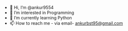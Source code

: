 - 👋 Hi, I’m @ankur9554
- 👀 I’m interested in Programming
- 🌱 I’m currently learning Python
- 📫 How to reach me - via email- ankurbst95@gmail.com

<!---
ankur9554/ankur9554 is a ✨ special ✨ repository because its `README.md` (this file) appears on your GitHub profile.
You can click the Preview link to take a look at your changes.
--->
